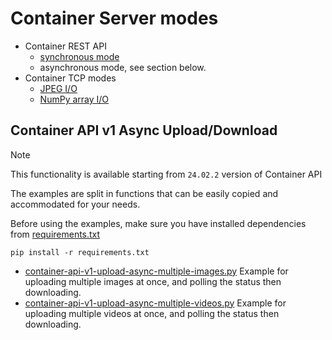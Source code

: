 # Container Server modes

- Container REST API 
  - [synchronous mode](./celantur-api-client.py)
  - asynchronous mode, see section below.
- Container TCP modes
  - [JPEG I/O](./celantur-jpeg-client.py)
  - [NumPy array I/O](./celantur-numpy-client.py)

## Container API v1 Async Upload/Download

> [!NOTE]
> This functionality is available starting from `24.02.2` version of Container API

The examples are split in functions that can be easily copied and accommodated for your needs.

Before using the examples, make sure you have installed dependencies from [requirements.txt](server/requirements.txt)
```shell
pip install -r requirements.txt
```

* [container-api-v1-upload-async-multiple-images.py](server/container-api-v1-upload-async-multiple-images.py)
  Example for uploading multiple images at once, and polling the status then downloading.
* [container-api-v1-upload-async-multiple-videos.py](server/container-api-v1-upload-async-multiple-videos.py)
  Example for uploading multiple videos at once, and polling the status then downloading.
